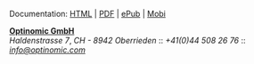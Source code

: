 
Documentation: [HTML](http://doc.optinomic.org/) | [PDF](https://www.gitbook.com/download/pdf/book/optinomic/docs) | [ePub](https://www.gitbook.com/download/epub/book/optinomic/docs) | [Mobi](https://www.gitbook.com/download/mobi/book/optinomic/docs) 




**[Optinomic GmbH](http://www.optinomic.com)**   
*Haldenstrasse 7*, *CH - 8942 Oberrieden* ::  *+41(0)44 508 26 76*  ::  *[info@optinomic.com](mailto:info@optinomic.com)*  